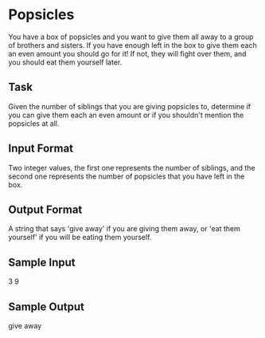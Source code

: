 # Popsicles

You have a box of popsicles and you want to give them all away to a group
of brothers and sisters. If you have enough left in the box to give them
each an even amount you should go for it! If not, they will fight over
them, and you should eat them yourself later.

## Task

Given the number of siblings that you are giving popsicles to, determine
if you can give them each an even amount or if you shouldn't mention the
popsicles at all.

## Input Format

Two integer values, the first one represents the number of siblings, and
the second one represents the number of popsicles that you have left in
the box.

## Output Format

A string that says 'give away' if you are giving them away, or 'eat them
yourself' if you will be eating them yourself.

## Sample Input

3 9

## Sample Output

give away
